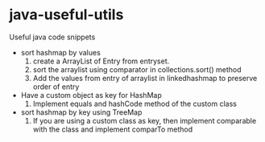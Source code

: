 # java-useful-utils
Useful java code snippets
* sort hashmap by values
  1. create a ArrayList of Entry from entryset.
  2. sort the arraylist using comparator in collections.sort() method
  3. Add the values from entry of arraylist in linkedhashmap to preserve order of entry
* Have a custom object as key for HashMap
  1. Implement equals and hashCode method of the custom class
* sort hashmap by key using TreeMap
  1. If you are using a custom class as key, then implement comparable with the class and implement comparTo method

